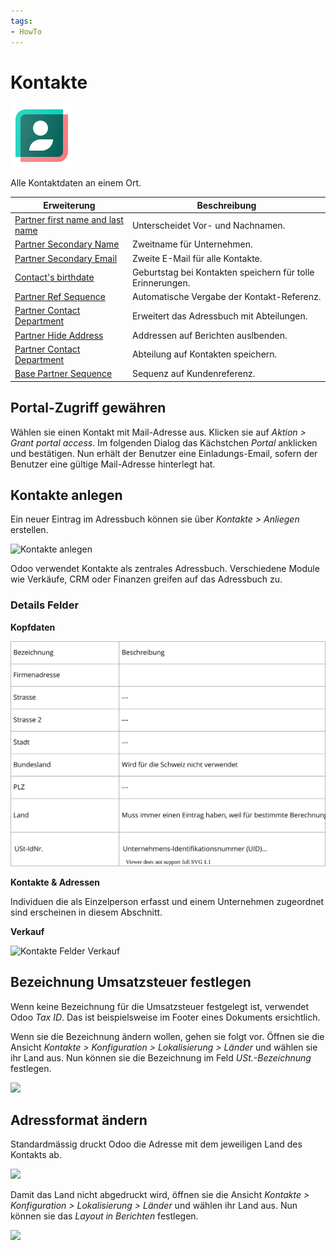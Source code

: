 ```yaml
---
tags:
- HowTo
---
```

# Kontakte
![icons_odoo_contacts](assets/icons_odoo_contacts.png)

Alle Kontaktdaten an einem Ort.

| Erweiterung                                                             | Beschreibung                                               |
| ----------------------------------------------------------------------- | ---------------------------------------------------------- |
| [Partner first name and last name](Partner-first-name-and-last-name.md) | Unterscheidet Vor- und Nachnamen.                          |
| [Partner Secondary Name](Partner-Secondary-Name.md)                     | Zweitname für Unternehmen.                                 |
| [Partner Secondary Email](Partner-Secondary-Email.md)                   | Zweite E-Mail für alle Kontakte.                           |
| [Contact's birthdate](Contact-Birthdate.md)                             | Geburtstag bei Kontakten speichern für tolle Erinnerungen. |
| [Partner Ref Sequence](Partner-Ref-Sequence.md)                         | Automatische Vergabe der Kontakt-Referenz.                 |
| [Partner Contact Department](OCA-Partner-Contact-Department.md)         | Erweitert das Adressbuch mit Abteilungen.                  |
| [Partner Hide Address](Partner-Hide-Address.md)                         | Addressen auf Berichten auslbenden.                        |
| [Partner Contact Department](Partner-Contact-Department.md)             | Abteilung auf Kontakten speichern.                         |
| [Base Partner Sequence](Base-Partner-Sequence.md)                       | Sequenz auf Kundenreferenz.                                |

## Portal-Zugriff gewähren

Wählen sie einen Kontakt mit Mail-Adresse aus. Klicken sie auf *Aktion > Grant portal access*. Im folgenden Dialog das Kächstchen *Portal* anklicken und bestätigen. Nun erhält der Benutzer eine Einladungs-Email, sofern der Benutzer eine gültige Mail-Adresse hinterlegt hat.

## Kontakte anlegen

Ein neuer Eintrag im Adressbuch können sie über *Kontakte > Anliegen* erstellen.

![Kontakte anlegen](assets/Kontakte%20anlegen.png)

Odoo verwendet Kontakte als zentrales Adressbuch. Verschiedene Module wie Verkäufe, CRM oder Finanzen greifen auf das Adressbuch zu.

### Details Felder

**Kopfdaten**

![Kontakte Felder Kopfdaten](assets/Kontakte%20Felder%20Kopfdaten.svg)

**Kontakte & Adressen**

Individuen die als Einzelperson erfasst und einem Unternehmen zugeordnet sind erscheinen in diesem Abschnitt.

**Verkauf**

![Kontakte Felder Verkauf](assets/Kontakte%20Felder%20Verkauf.svg)

## Bezeichnung Umsatzsteuer festlegen

Wenn keine Bezeichnung für die Umsatzsteuer festgelegt ist, verwendet Odoo *Tax ID*. Das ist beispielsweise im Footer eines Dokuments ersichtlich.

Wenn sie die Bezeichnung ändern wollen, gehen sie folgt vor. Öffnen sie die Ansicht *Kontakte > Konfiguration > Lokalisierung > Länder* und wählen sie ihr Land aus. Nun können sie die Bezeichnung im Feld *USt.-Bezeichnung* festlegen.

![](assets/Kontakte%20Bezeichnung%20Umsatzsteuer.png)

## Adressformat ändern

Standardmässig druckt Odoo die Adresse mit dem jeweiligen Land des Kontakts ab.

![](assets/Einstellungen%20Adressformat.png)

Damit das Land nicht abgedruckt wird, öffnen sie die Ansicht *Kontakte > Konfiguration > Lokalisierung > Länder* und wählen ihr Land aus. Nun können sie das *Layout in Berichten* festlegen.

![](assets/Kontakte%20Layout%20in%20Berichten.png)
